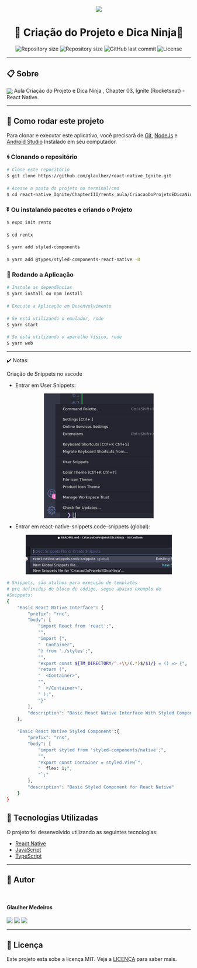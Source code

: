 <p align="center" >
  <img align="center" src="https://d33wubrfki0l68.cloudfront.net/554c3b0e09cf167f0281fda839a5433f2040b349/ecfc9/img/header_logo.svg" width="100" />
</p>

<h1 align="center"> 
  🚀 Criação do Projeto e Dica Ninja🚀
</h1>

<p align="center" >
  <img alt="Repository size" src="https://img.shields.io/badge/Mobile-react--native-blue?style=for-the-badge">

  <img alt="Repository size" src="https://img.shields.io/npm/types/typescript?style=for-the-badge">

  <img alt="GitHub last commit" src="https://img.shields.io/github/last-commit/glaulher/react-native_Ignite?style=for-the-badge">

  <img alt="License" src="https://img.shields.io/badge/license-MIT-blue.svg?style=for-the-badge" />
</p>

---

## 📋 Sobre

<img align="center" src="https://d33wubrfki0l68.cloudfront.net/554c3b0e09cf167f0281fda839a5433f2040b349/ecfc9/img/header_logo.svg" width="22" /> Aula Criação do Projeto e Dica Ninja , Chapter 03, Ignite (Rocketseat) - React Native.

---

## 📂 Como rodar este projeto

Para clonar e executar este aplicativo, você precisará de [Git](https://git-scm.com), [NodeJs](https://nodejs.org/en/) e [Android Studio](https://developer.android.com/studio) Instalado em seu computador.

### 🌀 Clonando o repositório

```bash
# Clone este repositório
$ git clone https://github.com/glaulher/react-native_Ignite.git

# Acesse a pasta do projeto no terminal/cmd
$ cd react-native_Ignite/ChapterIII/rentx_aula/CriacaoDoProjetoEDicaNinja/rentx/
```

### ⏬ Ou instalando pacotes e criando o Projeto

```bash
$ expo init rentx  

$ cd rentx  

$ yarn add styled-components

$ yarn add @types/styled-components-react-native -D 

```
### 🎲 Rodando a Aplicação

```bash
# Instale as dependências
$ yarn install ou npm install

# Execute a Aplicação em Desenvolvimento

# Se está utilizando o emulador, rode
$ yarn start

# Se está utilizando o aparelho físico, rode
$ yarn web
```

---
✔️ Notas:

Criação de Snippets no vscode
  - Entrar em User Snippets:

<p align="center" >
  <img align="center" src="https://github.com/glaulher/react-native_Ignite/blob/main/ChapterIII/rentx_aula/image/nNO6FI7.png" width="300" />
</p>

  - Entrar em react-native-snippets.code-snippets (global):

<p align="center" >
  <img align="center" src="https://github.com/glaulher/react-native_Ignite/blob/main/ChapterIII/rentx_aula/image/rY1e9GP.png" width="400" />
</p>

```bash
# Snippets, são atalhos para execução de templates 
# pré definidos de bloco de código, segue abaixo exemplo de
#Snippets:
{
	"Basic React Native Interface": {
		"prefix": "rnc",
		"body": [
			"import React from 'react';",
			"",
			"import {",
			"  Container",
			"} from './styles';",
			"",
			"export const ${TM_DIRECTORY/^.+\\/(.*)$/$1/} = () => {",
			"return (",
			"  <Container>",
			"",
			"  </Container>",
			" );",
			"}"
		],
		"description": "Basic React Native Interface With Styled Component"
	},

	"Basic React Native Styled Component":{
		"prefix": "rns",
		"body": [
			"import styled from 'styled-components/native';",
			"",
			"export const Container = styled.View`",
			"  flex: 1;",
			"`;"
		],
		"description": "Basic Styled Component for React Native"
	}
}

```
## 🚀 Tecnologias Utilizadas

O projeto foi desenvolvido utilizando as seguintes tecnologias:

- [React Native](https://reactnative.dev)
- [JavaScript](https://developer.mozilla.org/pt-BR/docs/Web/JavaScript)
- [TypeScript](https://www.typescriptlang.org)

---


## 🧑 Autor

<img style="border-radius: 80px;" src="https://glaulher.github.io/assets/img/sample/avatar.jpeg" width="150px;" alt=""/>
 <h4>Glaulher Medeiros</h4>

<p align="left">
<span style="inline-block;">
  <a href="https://www.linkedin.com/in/glaulher-medeiros-03799967/" target="_blank"><img src="https://img.shields.io/badge/LinkedIn-0077B5?style=for-the-badge&logo=linkedin&logoColor=white" ></a>
</span>
<span style="inline-block;">
  <a href="https://glaulher.github.io/" target="_blank"><img src="https://img.shields.io/badge/github.io-gray?style=for-the-badge&logo=github&logoColor=white" ></a>
</span>

<span style="inline-block;">
  <a href="https://terminaldopenguin.blogspot.com/" target="_blank"><img src="https://img.shields.io/badge/blog-orange?style=for-the-badge&logo=blogger&logoColor=white"></a>
</span>
</p>

---

## 📝 Licença

Este projeto esta sobe a licença MIT. Veja a [LICENÇA](https://github.com/glaulher/react-native_Ignite/blob/main/LICENSE) para saber mais.
<br>
